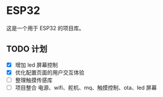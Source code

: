 # ESP32

这是一个用于 ESP32 的项目库。

## TODO 计划

- [x] 增加 led 屏幕控制
- [x] 优化配置页面的用户交互体验
- [ ] 整理触摸传感库
- [ ] 项目整合 电源、wifi、舵机、mq、触摸控制、ota、led 屏幕

